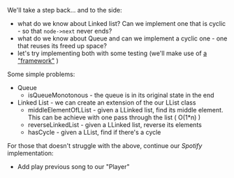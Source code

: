 
We'll take a step back... and to the side:
- what do we know about Linked list? Can we implement one that is cyclic - so that `node->next` never ends?
- what do we know about Queue and can we implement a cyclic one - one that reuses its freed up space?
- let's try implementing both with some testing (we'll make use of [a "framework"](https://github.com/danailbd/sdp_2019/blob/master/lib/testing-framework.h) )


Some simple problems:
- Queue
    - isQueueMonotonous - the queue is in its original state in the end
- Linked List - we can create an extension of the our LList class
    - middleElementOfLList - given a LLinked list, find its middle element. This can be achieve with one pass through the list ( O(1*n) )
    - reverseLinkedList - given a LLinked list, reverse its elements
    - hasCycle - given a LList, find if there's a cycle


For those that doesn't struggle with the above, continue our *Spotify* implementation:
- Add play previous song to our "Player"
